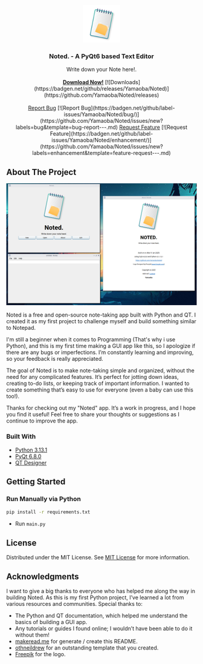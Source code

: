 <br/>
<div align="center">
<a href="https://github.com/Yamaoba/Noted">
<img src="https://raw.githubusercontent.com/Yamaoba/Noted/refs/heads/main/image/icon250.png" alt="Logo" width="100" height="100">
</a>
<h3 align="center">Noted. - A PyQt6 based Text Editor</h3>
<p align="center">
Write down your Note here!.
<br/>
<br/>
<a href="https://github.com/Yamaoba/Noted/releases"><strong>Download Now!</strong></a> 
[![Downloads](https://badgen.net/github/releases/Yamaoba/Noted)](https://github.com/Yamaoba/Noted/releases)
<br/>
<br/>  
<a href="https://github.com/Yamaoba/Noted/issues/new?labels=bug&template=bug-report---.md">Report Bug</a>
[![Report Bug](https://badgen.net/github/label-issues/Yamaoba/Noted/bug/)](https://github.com/Yamaoba/Noted/issues/new?labels=bug&template=bug-report---.md)
<a href="https://github.com/Yamaoba/Noted/issues/new?labels=enhancement&template=feature-request---.md">Request Feature</a>
[![Request Feature](https://badgen.net/github/label-issues/Yamaoba/Noted/enhancement/)](https://github.com/Yamaoba/Noted/issues/new?labels=enhancement&template=feature-request---.md)
</p>
</div>

## About The Project

![Noted. Screeenshot](https://raw.githubusercontent.com/Yamaoba/Noted/refs/heads/main/image/Demo.png)

Noted is a free and open-source note-taking app built with Python and QT. I created it as my first project to challenge myself and build something similar to Notepad.

I'm still a beginner when it comes to Programming (That's why i use Python), and this is my first time making a GUI app like this, so I apologize if there are any bugs or imperfections. I’m constantly learning and improving, so your feedback is really appreciated.

The goal of Noted is to make note-taking simple and organized, without the need for any complicated features. It’s perfect for jotting down ideas, creating to-do lists, or keeping track of important information. I wanted to create something that’s easy to use for everyone (even a baby can use this too!).

Thanks for checking out my "Noted" app. It’s a work in progress, and I hope you find it useful! Feel free to share your thoughts or suggestions as I continue to improve the app.

### Built With

- [Python 3.13.1](https://www.python.org/)
- [PyQt 6.8.0](https://pypi.org/project/PyQt6/)
- [QT Designer](https://www.qt.io/download-open-source)

## Getting Started

### Run Manually via Python

```sh
pip install -r requirements.txt
```

- Run `main.py`

## License

Distributed under the MIT License. See [MIT License](https://github.com/Yamaoba/Noted/blob/main/LICENSE.md) for more information.

## Acknowledgments

I want to give a big thanks to everyone who has helped me along the way in building Noted. As this is my first Python project, I’ve learned a lot from various resources and communities. Special thanks to:

- The Python and QT documentation, which helped me understand the basics of building a GUI app.
- Any tutorials or guides I found online; I wouldn’t have been able to do it without them!
- [makeread.me](https://github.com/ShaanCoding/ReadME-Generator) for generate / create this README.
- [othneildrew](https://github.com/othneildrew/Best-README-Template) for an outstanding template that you created.
- [Freepik](https://www.freepik.com/) for the logo.
